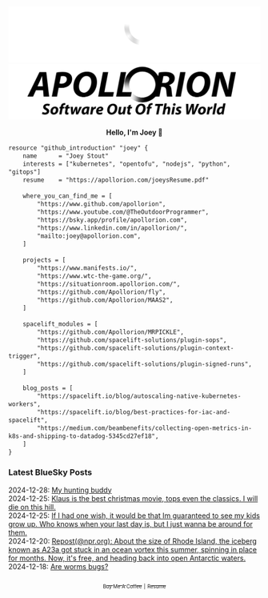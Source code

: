 ![Personal Website](https://raw.githubusercontent.com/Apollorion/apollorion/main/logos/new-large-white-transparent.png#gh-dark-mode-only)![Personal Website](https://raw.githubusercontent.com/Apollorion/apollorion/main/logos/new-large-black-transparent.png#gh-light-mode-only)

<p align="center">
    <b>Hello, I'm Joey 👋</b>
</p>

```hcl
resource "github_introduction" "joey" {
    name      = "Joey Stout"
    interests = ["kubernetes", "opentofu", "nodejs", "python", "gitops"]
    resume    = "https://apollorion.com/joeysResume.pdf"

    where_you_can_find_me = [
        "https://www.github.com/apollorion",
        "https://www.youtube.com/@TheOutdoorProgrammer",
        "https://bsky.app/profile/apollorion.com",
        "https://www.linkedin.com/in/apollorion/",
        "mailto:joey@apollorion.com",
    ]

    projects = [
        "https://www.manifests.io/",
        "https://www.wtc-the-game.org/",
        "https://situationroom.apollorion.com/",
        "https://github.com/Apollorion/fly",
        "https://github.com/Apollorion/MAAS2",
    ]

    spacelift_modules = [
        "https://github.com/Apollorion/MRPICKLE",
        "https://github.com/spacelift-solutions/plugin-sops",
        "https://github.com/spacelift-solutions/plugin-context-trigger",
        "https://github.com/spacelift-solutions/plugin-signed-runs",
    ]

    blog_posts = [
        "https://spacelift.io/blog/autoscaling-native-kubernetes-workers",
        "https://spacelift.io/blog/best-practices-for-iac-and-spacelift",
        "https://medium.com/beambenefits/collecting-open-metrics-in-k8s-and-shipping-to-datadog-5345cd27ef18",
    ]
}
```

### Latest BlueSky Posts
2024-12-28: [My hunting buddy ](https://bsky.app/profile/apollorion.com/post/3lefcwgrdxk2h)  
2024-12-25: [Klaus is the best christmas movie, tops even the classics. I will die on this hill. ](https://bsky.app/profile/apollorion.com/post/3le5paqjrqs2n)  
2024-12-25: [If I had one wish, it would be that Im guaranteed to see my kids grow up. Who knows when your last day is, but I just wanna be around for them. ](https://bsky.app/profile/apollorion.com/post/3le45wacyuk2e)  
2024-12-20: [Repost(@npr.org): About the size of Rhode Island, the iceberg known as A23a got stuck in an ocean vortex this summer, spinning in place for months. Now, it's free, and heading back into open Antarctic waters. ](https://bsky.app/profile/npr.org/post/3ldr6tvosac2u)  
2024-12-18: [Are worms bugs? ](https://bsky.app/profile/apollorion.com/post/3ldm4g6owic2h)  


<p align="center">
    <a href="https://www.buymeacoffee.com/apollorion"><sub><sub>Buy Me A Coffee</sub></sub></a> <sub><sub>|</sub></sub> <a href="https://apollorion.com/joeysResume.pdf"><sub><sub>Resume</sub></sub></a>
</p>
